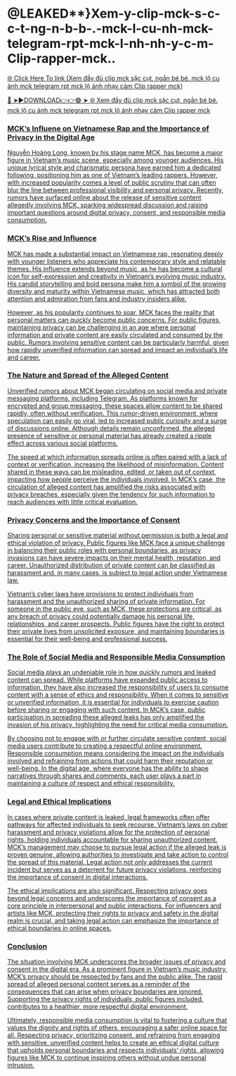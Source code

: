 # @LEAKED**}Xem-y-clip-mck-s-c-c-t-ng-n-b-b-.-mck-l-cu-nh-mck-telegram-rpt-mck-l-nh-nh-y-c-m-Clip-rapper-mck..


<a href="https://nixara.cfd/dgseww"> 🌐 Click Here To link (Xem đầy đủ clip mck sặc cụt, ngắn bé bé. mck lộ cu ảnh mck telegram rpt mck lộ ảnh nhạy cảm
Clip rapper mck)

🔴 ➤►DOWNLOAD👉👉🟢 ➤  <a href="https://nixara.cfd/dgseww"> 🌐 Xem đầy đủ clip mck sặc cụt, ngắn bé bé. mck lộ cu ảnh mck telegram rpt mck lộ ảnh nhạy cảm
Clip rapper mck 

### **MCK’s Influene on Vietnamese Rap and the Importance of Privacy in the Digital Age**

Nguyễn Hoàng Long, known by his stage name MCK, has become a major figure in Vietnam’s music scene, especially among younger audiences. His unique lyrical style and charismatic persona have earned him a dedicated following, positioning him as one of Vietnam’s leading rappers. However, with increased popularity comes a level of public scrutiny that can often blur the line between professional visibility and personal privacy. Recently, rumors have surfaced online about the release of sensitive content allegedly involving MCK, sparking widespread discussion and raising important questions around digital privacy, consent, and responsible media consumption.

### MCK’s Rise and Influence

MCK has made a substantial impact on Vietnamese rap, resonating deeply with younger listeners who appreciate his contemporary style and relatable themes. His influence extends beyond music, as he has become a cultural icon for self-expression and creativity in Vietnam’s evolving music industry. His candid storytelling and bold persona make him a symbol of the growing diversity and maturity within Vietnamese music, which has attracted both attention and admiration from fans and industry insiders alike.

However, as his popularity continues to soar, MCK faces the reality that personal matters can quickly become public concerns. For public figures, maintaining privacy can be challenging in an age where personal information and private content are easily circulated and consumed by the public. Rumors involving sensitive content can be particularly harmful, given how rapidly unverified information can spread and impact an individual’s life and career.

### The Nature and Spread of the Alleged Content

Unverified rumors about MCK began circulating on social media and private messaging platforms, including Telegram. As platforms known for encrypted and group messaging, these spaces allow content to be shared rapidly, often without verification. This rumor-driven environment, where speculation can easily go viral, led to increased public curiosity and a surge of discussions online. Although details remain unconfirmed, the alleged presence of sensitive or personal material has already created a ripple effect across various social platforms.

The speed at which information spreads online is often paired with a lack of context or verification, increasing the likelihood of misinformation. Content shared in these ways can be misleading, edited, or taken out of context, impacting how people perceive the individuals involved. In MCK’s case, the circulation of alleged content has amplified the risks associated with privacy breaches, especially given the tendency for such information to reach audiences with little critical evaluation.

### Privacy Concerns and the Importance of Consent

Sharing personal or sensitive material without permission is both a legal and ethical violation of privacy. Public figures like MCK face a unique challenge in balancing their public roles with personal boundaries, as privacy invasions can have severe impacts on their mental health, reputation, and career. Unauthorized distribution of private content can be classified as harassment and, in many cases, is subject to legal action under Vietnamese law.

Vietnam’s cyber laws have provisions to protect individuals from harassment and the unauthorized sharing of private information. For someone in the public eye, such as MCK, these protections are critical, as any breach of privacy could potentially damage his personal life, relationships, and career prospects. Public figures have the right to protect their private lives from unsolicited exposure, and maintaining boundaries is essential for their well-being and professional success.

### The Role of Social Media and Responsible Media Consumption

Social media plays an undeniable role in how quickly rumors and leaked content can spread. While platforms have expanded public access to information, they have also increased the responsibility of users to consume content with a sense of ethics and responsibility. When it comes to sensitive or unverified information, it is essential for individuals to exercise caution before sharing or engaging with such content. In MCK’s case, public participation in spreading these alleged leaks has only amplified the invasion of his privacy, highlighting the need for critical media consumption.

By choosing not to engage with or further circulate sensitive content, social media users contribute to creating a respectful online environment. Responsible consumption means considering the impact on the individuals involved and refraining from actions that could harm their reputation or well-being. In the digital age, where everyone has the ability to shape narratives through shares and comments, each user plays a part in maintaining a culture of respect and ethical responsibility.

### Legal and Ethical Implications

In cases where private content is leaked, legal frameworks often offer pathways for affected individuals to seek recourse. Vietnam’s laws on cyber harassment and privacy violations allow for the protection of personal rights, holding individuals accountable for sharing unauthorized content. MCK’s management may choose to pursue legal action if the alleged leak is proven genuine, allowing authorities to investigate and take action to control the spread of this material. Legal action not only addresses the current incident but serves as a deterrent for future privacy violations, reinforcing the importance of consent in digital interactions.

The ethical implications are also significant. Respecting privacy goes beyond legal concerns and underscores the importance of consent as a core principle in interpersonal and public interactions. For influencers and artists like MCK, protecting their rights to privacy and safety in the digital realm is crucial, and taking legal action can emphasize the importance of ethical boundaries in online spaces.

### Conclusion

The situation involving MCK underscores the broader issues of privacy and consent in the digital era. As a prominent figure in Vietnam’s music industry, MCK’s privacy should be respected by fans and the public alike. The rapid spread of alleged personal content serves as a reminder of the consequences that can arise when privacy boundaries are ignored. Supporting the privacy rights of individuals, public figures included, contributes to a healthier, more respectful digital environment. 

Ultimately, responsible media consumption is vital to fostering a culture that values the dignity and rights of others, encouraging a safer online space for all. Respecting privacy, prioritizing consent, and refraining from engaging with sensitive, unverified content helps to create an ethical digital culture that upholds personal boundaries and respects individuals’ rights, allowing figures like MCK to continue inspiring others without undue personal intrusion.
